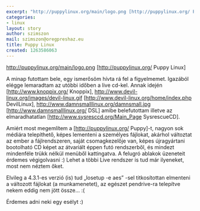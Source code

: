 ```yaml
---
excerpt: "http://puppylinux.org/main/logo.png [http://puppylinux.org/ Puppy Linux]\r\n\r"
categories:
- linux
layout: story
author: szimszon
mail: szimszon@oregpreshaz.eu
title: Puppy Linux
created: 1263586063
---
```

http://puppylinux.org/main/logo.png [http://puppylinux.org/ Puppy Linux]

A minap futottam bele, egy ismerősöm hívta rá fel a figyelmemet. Igazából elégge lemaradtam az utóbbi időben a live cd-kel. Annak idején [http://www.knoppix.org/ Knoppix], http://www.devil-linux.org/images/devil-linux.gif [http://www.devil-linux.org/home/index.php DevilLinux], http://www.damnsmalllinux.org/damnsmall.jpg [http://www.damnsmalllinux.org/ DSL] amibe belefutottam illetve az elmaradhatatlan [http://www.sysresccd.org/Main_Page SysrescueCD].

Amiért most megemlítem a [http://puppylinux.org/ Puppy]-t, nagyon sok médiára telepíthető, képes lementeni a személyes fájlokat, akárhol változtat az ember a fájlrendszeren, saját csomagkezelője van, képes újragyártani bootolható CD képet az átvariált éppen futó rendszerből, és mindezt mindenféle trükk nélkül menüből kattingatva. A felugró ablakok üzeneteit érdemes végigolvasni :) Lehet a többi Live rendszer is tud már ilyeneket, most nem néztem őket.

Elvileg a 4.3.1-es verzió (is) tud „losetup -e aes” -sel titkosítottan elmenteni a változott fájlokat (a munkamenetet), az egészet pendrive-ra telepítve nekem eddig nem jött össze... :(

Érdemes adni neki egy esélyt :)
